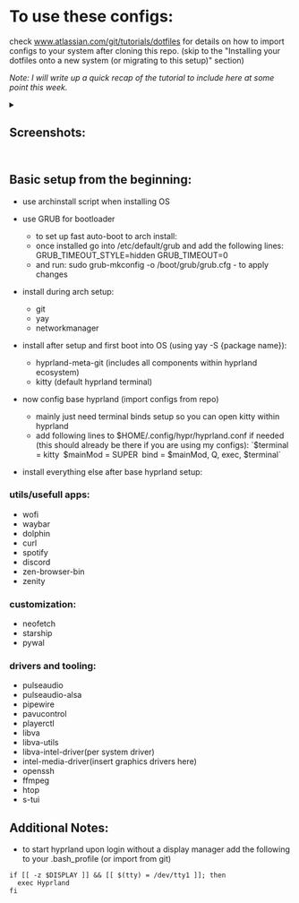 # To use these configs:
check www.atlassian.com/git/tutorials/dotfiles for details on how to import configs to your system after cloning this repo.
(skip to the "Installing your dotfiles onto a new system (or migrating to this setup)" section)

*Note: I will write up a quick recap of the tutorial to include here at some point this week.*

<details><summary><h2>Screenshots:<h2></summary>
<br>
vscode & neofetch
<img src="https://github.com/user-attachments/assets/a986da03-b2e1-4ba8-ac79-45812a744efa">
<br>
zen browser
<img src="https://github.com/user-attachments/assets/0d909d5d-85a8-4446-a593-f7bfabecd54c">
<br>
vscode with empty kitty terminal prompt
<img src="https://github.com/user-attachments/assets/95335d8f-481f-40ac-b0c5-a1fce7a4d155">
<br>
wofi application launcher
<img src="https://github.com/user-attachments/assets/795830b2-a650-4d3b-92a5-caff8a4e3392">
</details>

## Basic setup from the beginning:
- use archinstall script when installing OS
- use GRUB for bootloader
    - to set up fast auto-boot to arch install:
    - once installed go into /etc/default/grub and add the following lines:
    GRUB_TIMEOUT_STYLE=hidden
    GRUB_TIMEOUT=0
    - and run: sudo grub-mkconfig -o /boot/grub/grub.cfg - to apply changes

- install during arch setup:
  - git
  - yay
  - networkmanager

- install after setup and first boot into OS (using yay -S {package name}):
  - hyprland-meta-git (includes all components within hyprland ecosystem)
  - kitty (default hyprland terminal)

- now config base hyprland (import configs from repo)
  - mainly just need terminal binds setup so you can open kitty within hyprland
  - add following lines to $HOME/.config/hypr/hyprland.conf if needed (this should already be there if you are using my configs):
`$terminal = kitty`
`$mainMod = SUPER`
`bind = $mainMod, Q, exec, $terminal`

- install everything else after base hyprland setup:

### utils/usefull apps:
- wofi
- waybar
- dolphin
- curl
- spotify
- discord
- zen-browser-bin 
- zenity

### customization:
- neofetch
- starship
- pywal

### drivers and tooling:
- pulseaudio
- pulseaudio-alsa
- pipewire
- pavucontrol
- playerctl
- libva
- libva-utils
- libva-intel-driver(per system driver)
- intel-media-driver(insert graphics drivers here)
- openssh
- ffmpeg
- htop
- s-tui

## Additional Notes:
- to start hyprland upon login without a display manager add the following to your .bash_profile (or import from git)
```
if [[ -z $DISPLAY ]] && [[ $(tty) = /dev/tty1 ]]; then
  exec Hyprland
fi
```
